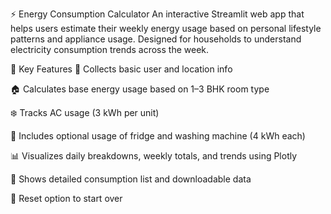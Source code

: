 ⚡ Energy Consumption Calculator
An interactive Streamlit web app that helps users estimate their weekly energy usage based on personal lifestyle patterns and appliance usage. Designed for households to understand electricity consumption trends across the week.

🧠 Key Features
👤 Collects basic user and location info

🏠 Calculates base energy usage based on 1–3 BHK room type

❄️ Tracks AC usage (3 kWh per unit)

🧊 Includes optional usage of fridge and washing machine (4 kWh each)

📊 Visualizes daily breakdowns, weekly totals, and trends using Plotly

🧾 Shows detailed consumption list and downloadable data

🔁 Reset option to start over
